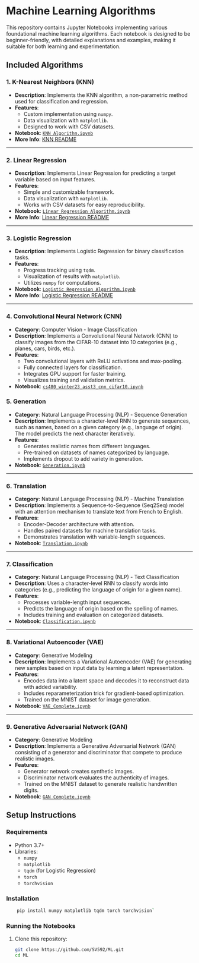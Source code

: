# Machine Learning Algorithms

This repository contains Jupyter Notebooks implementing various foundational machine learning algorithms. Each notebook is designed to be beginner-friendly, with detailed explanations and examples, making it suitable for both learning and experimentation.

## Included Algorithms

### 1. **K-Nearest Neighbors (KNN)**

- **Description**: Implements the KNN algorithm, a non-parametric method used for classification and regression.
- **Features**:
  - Custom implementation using `numpy`.
  - Data visualization with `matplotlib`.
  - Designed to work with CSV datasets.
- **Notebook**: [`KNN Algorithm.ipynb`](./KNN%20Algorithm.ipynb)
- **More Info**: [KNN README](./KNN/README.md)

---

### 2. **Linear Regression**

- **Description**: Implements Linear Regression for predicting a target variable based on input features.
- **Features**:
  - Simple and customizable framework.
  - Data visualization with `matplotlib`.
  - Works with CSV datasets for easy reproducibility.
- **Notebook**: [`Linear Regression Algorithm.ipynb`](./Linear%20Regression%20Algorithm.ipynb)
- **More Info**: [Linear Regression README](./Linear%20Regression/README.md)

---

### 3. **Logistic Regression**

- **Description**: Implements Logistic Regression for binary classification tasks.
- **Features**:
  - Progress tracking using `tqdm`.
  - Visualization of results with `matplotlib`.
  - Utilizes `numpy` for computations.
- **Notebook**: [`Logistic Regression Algorithm.ipynb`](./Logistic%20Regression%20Algorithm.ipynb)
- **More Info**: [Logistic Regression README](./Logistic%20Regression/README.md)

---

### 4. **Convolutional Neural Network (CNN)**

- **Category**: Computer Vision - Image Classification
- **Description**: Implements a Convolutional Neural Network (CNN) to classify images from the CIFAR-10 dataset into 10 categories (e.g., planes, cars, birds, etc.).
- **Features**:
  - Two convolutional layers with ReLU activations and max-pooling.
  - Fully connected layers for classification.
  - Integrates GPU support for faster training.
  - Visualizes training and validation metrics.
- **Notebook**: [`cs480_winter23_asst3_cnn_cifar10.ipynb`](./cs480_winter23_asst3_cnn_cifar10.ipynb)


### 5. **Generation**

- **Category**: Natural Language Processing (NLP) - Sequence Generation
- **Description**: Implements a character-level RNN to generate sequences, such as names, based on a given category (e.g., language of origin). The model predicts the next character iteratively.
- **Features**:
  - Generates realistic names from different languages.
  - Pre-trained on datasets of names categorized by language.
  - Implements dropout to add variety in generation.
- **Notebook**: [`Generation.ipynb`](./Generation.ipynb)

---

### 6. **Translation**

- **Category**: Natural Language Processing (NLP) - Machine Translation
- **Description**: Implements a Sequence-to-Sequence (Seq2Seq) model with an attention mechanism to translate text from French to English.
- **Features**:
  - Encoder-Decoder architecture with attention.
  - Handles paired datasets for machine translation tasks.
  - Demonstrates translation with variable-length sequences.
- **Notebook**: [`Translation.ipynb`](./Translation.ipynb)

---

### 7. **Classification**

- **Category**: Natural Language Processing (NLP) - Text Classification
- **Description**: Uses a character-level RNN to classify words into categories (e.g., predicting the language of origin for a given name).
- **Features**:
  - Processes variable-length input sequences.
  - Predicts the language of origin based on the spelling of names.
  - Includes training and evaluation on categorized datasets.
- **Notebook**: [`Classification.ipynb`](./Classification.ipynb)

---

### 8. **Variational Autoencoder (VAE)**
- **Category**: Generative Modeling
- **Description**: Implements a Variational Autoencoder (VAE) for generating new samples based on input data by learning a latent representation.
- **Features**:
  - Encodes data into a latent space and decodes it to reconstruct data with added variability.
  - Includes reparameterization trick for gradient-based optimization.
  - Trained on the MNIST dataset for image generation.
- **Notebook**: [`VAE_Complete.ipynb`](./VAE_Complete.ipynb)

---

### 9. **Generative Adversarial Network (GAN)**
- **Category**: Generative Modeling
- **Description**: Implements a Generative Adversarial Network (GAN) consisting of a generator and discriminator that compete to produce realistic images.
- **Features**:
  - Generator network creates synthetic images.
  - Discriminator network evaluates the authenticity of images.
  - Trained on the MNIST dataset to generate realistic handwritten digits.
- **Notebook**: [`GAN Complete.ipynb`](./GAN%20Complete.ipynb)


## Setup Instructions

### Requirements

- Python 3.7+
- Libraries:
  - `numpy`
  - `matplotlib`
  - `tqdm` (for Logistic Regression)
  - `torch`
  - `torchvision`

### Installation

```bash
    pip install numpy matplotlib tqdm torch torchvision`
```

### Running the Notebooks

1. Clone this repository:
   ```bash
   git clone https://github.com/SV592/ML.git
   cd ML
   ```
